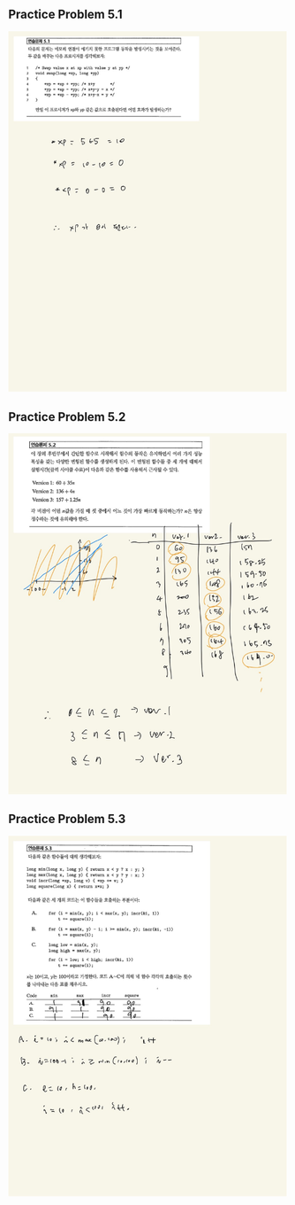 ## Practice Problem 5.1
![5.1](./images/5.1.jpeg)

## Practice Problem 5.2
![5.2](./images/5.2.jpeg)

## Practice Problem 5.3
![5.3](./images/5.3.jpeg)